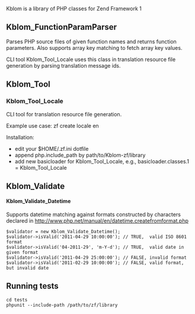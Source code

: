 Kblom is a library of PHP classes for Zend Framework 1

## Kblom_FunctionParamParser

Parses PHP source files of given function names and
returns function parameters. Also supports array key matching to
fetch array key values.

CLI tool Kblom_Tool_Locale uses this class in translation
resource file generation by parsing translation message ids.

## Kblom_Tool

### Kblom_Tool_Locale

CLI tool for translation resource file generation.

Example use case:
	zf create locale en

Installation:
  - edit your $HOME/.zf.ini dotfile
  - append php.include_path by path/to/Kblom-zf/library
  - add new basicloader for Kblom_Tool_Locale, e.g.,
    basicloader.classes.1 = Kblom_Tool_Locale

## Kblom_Validate

#### Kblom_Validate_Datetime

Supports datetime matching against formats constructed by characters
declared in http://www.php.net/manual/en/datetime.createfromformat.php

	$validator = new Kblom_Validate_Datetime();
	$validator->isValid('2011-04-29 10:00:00'); // TRUE,  valid ISO 8601 format
	$validator->isValid('04-2011-29', 'm-Y-d'); // TRUE,  valid date in given format
	$validator->isValid('2011-04-29 25:00:00'); // FALSE, invalid format
	$validator->isValid('2011-02-29 10:00:00'); // FALSE, valid format, but invalid date
 

## Running tests

	cd tests
	phpunit --include-path /path/to/zf/library

